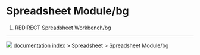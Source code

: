 # Spreadsheet Module/bg
1.  REDIRECT [Spreadsheet Workbench/bg](Spreadsheet_Workbench/bg.md)



---
![](images/Right_arrow.png) [documentation index](../README.md) > [Spreadsheet](Spreadsheet_Workbench.md) > Spreadsheet Module/bg
